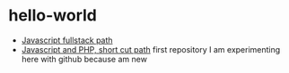 # hello-world
  * [Javascript fullstack path](https://github.com/shovanch/fullstack-web-developer-path)
  * [Javascript and PHP, short cut path](https://github.com/rkukuh/web-developer-shortcut)
first repository
I am experimenting here with github because am new
